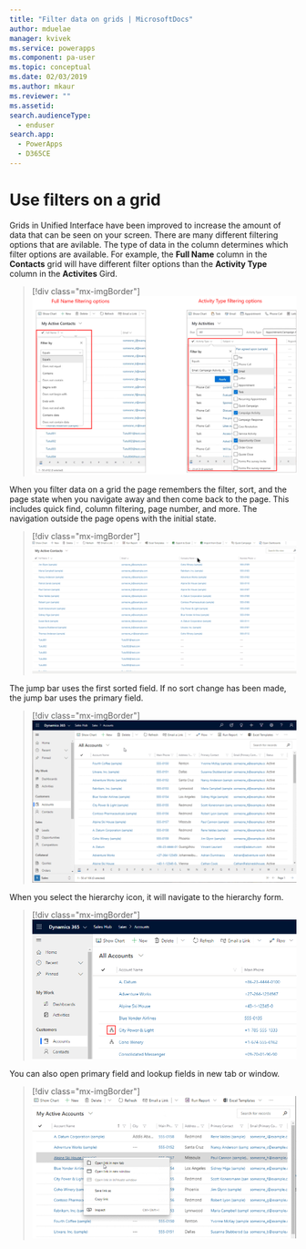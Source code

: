 ```yaml
---
title: "Filter data on grids | MicrosoftDocs"
author: mduelae
manager: kvivek
ms.service: powerapps
ms.component: pa-user
ms.topic: conceptual
ms.date: 02/03/2019
ms.author: mkaur
ms.reviewer: ""
ms.assetid: 
search.audienceType: 
  - enduser
search.app: 
  - PowerApps
  - D365CE
---
```

# Use filters on a grid

Grids in Unified Interface have been improved to increase the amount of data that can be seen on your screen. There are many different filtering options that are avilable. The type of data in the column determines which filter options are available. For example, the **Full Name** column in the **Contacts** grid will have different filter options than the **Activity Type** column in the **Activites** Gird.


   > [!div class="mx-imgBorder"]
   > ![Grids filtering](media/filter-options.png "Grids filtering")


When you filter data on a grid the page remembers the filter, sort, and the page state when you navigate away and then come back to the page. This includes quick find, column filtering, page number, and more. The navigation outside the page opens with the initial state.


   > [!div class="mx-imgBorder"]
   > ![Grids remember state](media/grid-remember-state-on-back-navigate.gif "Grids remember state")


The jump bar uses the first sorted field. If no sort change has been made, the jump bar uses the primary field. 

   > [!div class="mx-imgBorder"]
   > ![Grids remember state](media/jumpbar-filter-on-sorted-column.gif "Grids remember state")
  
   
When you select the hierarchy icon, it will navigate to the hierarchy form.

   > [!div class="mx-imgBorder"]
   > ![Hierarchy icon](media/grid-row-hierarchy-icon.png "Hierarchy icon")
   
You can also open primary field and lookup fields in new tab or window.

   > [!div class="mx-imgBorder"]
   > ![Open in a new window](media/newtab.png "[Open in a new window")


